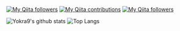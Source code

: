 
[![My Qiita followers](https://qiita-badge.apiapi.app/s/yokra9/posts.svg)](http://qiita.com/yokra9)
[![My Qiita contributions](https://qiita-badge.apiapi.app/s/yokra9/contributions.svg)](http://qiita.com/yokra9)
[![My Qiita followers](https://qiita-badge.apiapi.app/s/yokra9/followers.svg)](http://qiita.com/yokra9)

![Yokra9's github stats](https://github-readme-stats.vercel.app/api?username=yokra9&count_private=true&show_icons=true)
![Top Langs](https://github-readme-stats.vercel.app/api/top-langs/?username=yokra9&layout=compact&langs_count=8)
